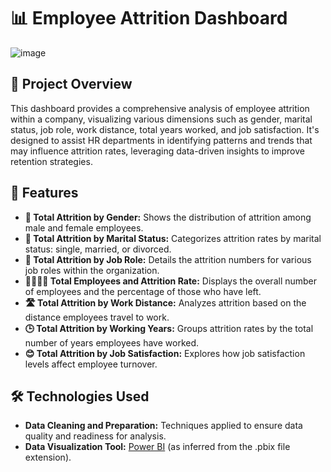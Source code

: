 # 📊 Employee Attrition Dashboard
![image](https://github.com/Prakhyat-Srivastava/Amazon-Sales-Dashboard/assets/72151469/181e5b41-364b-4a60-8176-ad29bf79ab88)
## 🚀 Project Overview
This dashboard provides a comprehensive analysis of employee attrition within a company, visualizing various dimensions such as gender, marital status, job role, work distance, total years worked, and job satisfaction. It's designed to assist HR departments in identifying patterns and trends that may influence attrition rates, leveraging data-driven insights to improve retention strategies.

## 📝 Features
- **👥 Total Attrition by Gender:** Shows the distribution of attrition among male and female employees.
- **💍 Total Attrition by Marital Status:** Categorizes attrition rates by marital status: single, married, or divorced.
- **👔 Total Attrition by Job Role:** Details the attrition numbers for various job roles within the organization.
- **👨‍👩‍👧‍👦 Total Employees and Attrition Rate:** Displays the overall number of employees and the percentage of those who have left.
- **🛣️ Total Attrition by Work Distance:** Analyzes attrition based on the distance employees travel to work.
- **🕒 Total Attrition by Working Years:** Groups attrition rates by the total number of years employees have worked.
- **😊 Total Attrition by Job Satisfaction:** Explores how job satisfaction levels affect employee turnover.

## 🛠️ Technologies Used
- **Data Cleaning and Preparation:** Techniques applied to ensure data quality and readiness for analysis.
- **Data Visualization Tool:** [Power BI](https://powerbi.microsoft.com/) (as inferred from the .pbix file extension).


